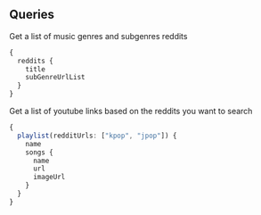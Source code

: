## Queries
Get a list of music genres and subgenres reddits
```ts
{
  reddits {
    title
    subGenreUrlList
  }
}
```

Get a list of youtube links based on the reddits you want to search
```ts
{
  playlist(redditUrls: ["kpop", "jpop"]) {
    name
    songs {
      name
      url
      imageUrl
    }
  }
}
```


